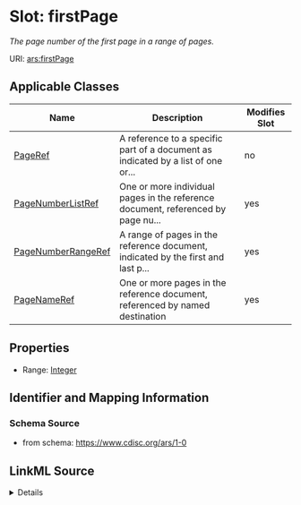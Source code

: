 # Slot: firstPage


_The page number of the first page in a range of pages._



URI: [ars:firstPage](https://www.cdisc.org/ars/1-0/firstPage)



<!-- no inheritance hierarchy -->




## Applicable Classes

| Name | Description | Modifies Slot |
| --- | --- | --- |
[PageRef](PageRef.md) | A reference to a specific part of a document as indicated by a list of one or... |  no  |
[PageNumberListRef](PageNumberListRef.md) | One or more individual pages in the reference document, referenced by page nu... |  yes  |
[PageNumberRangeRef](PageNumberRangeRef.md) | A range of pages in the reference document, indicated by the first and last p... |  yes  |
[PageNameRef](PageNameRef.md) | One or more pages in the reference document, referenced by named destination |  yes  |







## Properties

* Range: [Integer](Integer.md)





## Identifier and Mapping Information







### Schema Source


* from schema: https://www.cdisc.org/ars/1-0




## LinkML Source

<details>
```yaml
name: firstPage
description: The page number of the first page in a range of pages.
from_schema: https://www.cdisc.org/ars/1-0
rank: 1000
alias: firstPage
domain_of:
- PageRef
range: integer

```
</details>